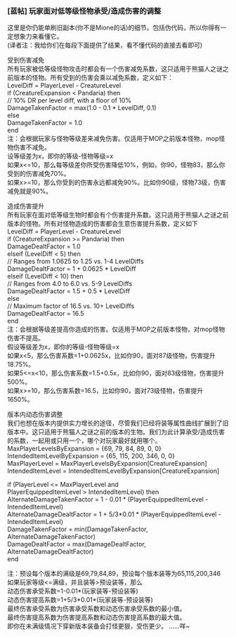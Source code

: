 ### [蓝帖] 玩家面对低等级怪物承受/造成伤害的调整


这里是你仍能单刷旧副本(你不是Mione的话)的细节。包括伪代码，所以你得有一定想象力来看懂它。  
(译者注：我给你们在每段下面提供了结果，看不懂代码的直接去看即可)

受到伤害减免  
所有玩家被低等级怪物攻击时都会有一个伤害减免系数，这只适用于熊猫人之谜之前版本的怪物。所有受到的伤害会乘以减免系数，定义如下：  
LevelDiff = PlayerLevel - CreatureLevel  
if (CreatureExpansion < Pandaria) then  
// 10% DR per level diff, with a floor of 10%  
DamageTakenFactor = max(1.0 - 0.1 \* LevelDiff, 0.1)  
else  
DamageTakenFactor = 1.0  
end  
注：会根据玩家与怪物等级差来减免伤害。仅适用于MOP之前版本怪物，mop怪物伤害不减免。  
设等级差为x，即你的等级-怪物等级=x  
如果x<=10，那么每等级差你所受伤害降低10%，例如，你90，怪物83，那么你受到的伤害减免70%。  
如果x>=10，那么你受到的伤害永远都减免90%。比如你90级，怪物73级，伤害减免就是90%。

造成伤害提升  
所有玩家在面对低等级生物时都会有个伤害提升系数。这只适用于熊猫人之谜之前版本的怪物。所有对怪物造成的伤害都会生意伤害提升系数，定义如下  
LevelDiff = PlayerLevel - CreatureLevel  
if (CreatureExpansion >= Pandaria) then  
DamageDealtFactor = 1.0  
elseif (LevelDiff < 5) then  
// Ranges from 1.0625 to 1.25 vs. 1-4 LevelDiffs  
DamageDealtFactor = 1 + 0.0625 \* LevelDiff  
elseif (LevelDiff < 10) then  
// Ranges from 4.0 to 6.0 vs. 5-9 LevelDiffs  
DamageDealtFactor = 1.5 + 0.5 \* LevelDiff  
else  
// Maximum factor of 16.5 vs. 10+ LevelDiffs  
DamageDealtFactor = 16.5  
end  
注：会根据等级差提高你造成的伤害。仅适用于MOP之前版本怪物，对mop怪物伤害不提高。  
假设等级差为x，即你的等级-怪物等级=x  
如果x<5，那么伤害系数=1+0.0625x，比如你90，面对87级怪物，伤害提升18.75%。  
如果5<=x<10，那么伤害系数=1.5+0.5x，比如你90，面对83级怪物，伤害提升500%。  
如果x>=10，那么伤害系数=16.5，比如你90，面对73级怪物，伤害提升1650%。

版本内动态伤害调整  
我们也想在版本内提供实力增长的途径，尽管我们已经将装等属性曲线扩展到了旧版本中。这只适用于熊猫人之谜之前的版本的生物。我们为此计算承受/造成伤害的系数，一起用或只用一个，哪个对玩家最好就用哪个。  
MaxPlayerLevelsByExpansion = {69, 79, 84, 89, 0, 0}  
IntendedItemLevelByExpansion = {65, 115, 200, 346, 0, 0}  
MaxPlayerLevel = MaxPlayerLevelsByExpansion\[CreatureExpansion\]  
IntendedItemLevel = IntendedItemLevelByExpansion\[CreatureExpansion\]

if (PlayerLevel <= MaxPlayerLevel and  
PlayerEquippedItemLevel > IntendedItemLevel) then  
AlternateDamageTakenFactor = 1 - 0.01 \* (PlayerEquippedItemLevel - IntendedItemLevel)  
AlternateDamageDealtFactor = 1 + 5/3\*0.01 \* (PlayerEquippedItemLevel - IntendedItemLevel)  
DamageTakenFactor = min(DamageTakenFactor, AlternateDamageTakenFactor)  
DamageDealtFactor = max(DamageDealtFactor, AlternateDamageDealtFactor)  
end

  
注：预设每个版本的满级是69,79,84,89，预设每个版本装等为65,115,200,346  
如果玩家等级<=满级，并且装等>预设装等，那么  
动态伤害承受系数=1-0.01\*(玩家装等-预设装等)  
动态伤害提高系数=1+5/3\*0.01\*(玩家装等-预设装等)  
最终伤害承受系数为伤害承受系数和动态伤害承受系数的最小值。  
最终伤害提高系数为伤害提高系数和动态伤害提高系数的最大值。  
即你在未满级情况下穿新版本装备会打怪更狠，受伤更少。 ……咩~